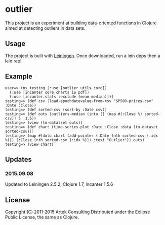 # outlier

This project is an experiment at building data-oriented functions in Clojure aimed at detecting outliers in data sets.

## Usage

The project is built with [Leiningen](https://github.com/technomancy/leiningen).
Once downloaded, run a lein deps then a lein repl.

## Example

    user=> (ns testing (:use [outlier utils core])
      (:use [incanter core charts io pdf])
      (:use [incanter.stats :exclude (mean median)]))
    testing=> (def csv (load-epochdatevalue-from-csv "SP500-prices.csv" :Date :Close))
    testing=> (def sorted-csv (sort-by :Date csv))
    testing=> (def outs (outliers-median (into [] (map #(:Close %) sorted-csv)) 5  1.5))
    testing=> (view (to-datatset outs))
    testing=> (def chart (time-series-plot :Date :Close :data (to-dataset sorted-csv)))
    testing=> (map #(doto chart (add-pointer (:Date (nth sorted-csv (:idx %))) (:Close (nth sorted-csv (:idx %))) :text "Outlier")) outs)
    testing=> (view chart)

## Updates

### 2015.09.08

Updated to Leiningen 2.5.2, Clojure 1.7, Incanter 1.5.6

## License

Copyright (C) 2011-2015 Artek Consulting
Distributed under the Eclipse Public License, the same as Clojure.
